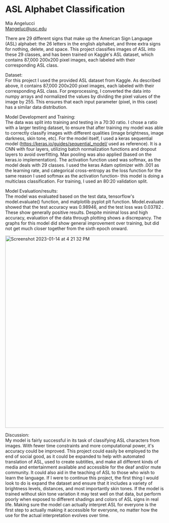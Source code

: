 # ASL Alphabet Classification

Mia Angelucci  
Mangeluc@usc.edu

There are 29 different signs that make up the American Sign Language (ASL) alphabet: the 26 letters in the english alphabet, and three extra signs for nothing, delete, and space. This project classifies images of ASL into these 29 classes, and has been trained on Kaggle's ASL dataset, which contains 87,000 200x200 pixel images, each labeled with their corresponding ASL class.


Dataset:  
For this project I used the provided ASL dataset from Kaggle. As described above, it contains 87,000 200x200 pixel images, each labeled with their corresponding ASL class. For preprocessing, I converted the data into numpy arrays and normalized the values by dividing the pixel values of the image by 255. This ensures that each input parameter (pixel, in this case) has a similar data distribution.


Model Development and Training:  
The data was split into training and testing in a 70:30 ratio. I chose a ratio with a larger testing dataset, to ensure that after training my model was able to correctly classify images with different qualities (image brightness, image darkness, skin tone, etc). 
For the model itself, I used a keras sequential model (https://keras.io/guides/sequential_model/ used as reference). It is a CNN with four layers, utilizing batch normalization functions and dropout layers to avoid overfitting. Max pooling was also applied (based on the keras.io implementation). The activation function used was softmax, as the model deals with 29 classes. I used the keras Adam optimizer with .001 as the learning rate, and categorical cross-entropy as the loss function for the same reason I used softmax as the activation function- this model is doing a multiclass classification. For training, I used an 80:20 validation split.


Model Evaluation/results:  
The model was evaluated based on the test data, tensorflow's model.evaluate() function, and matplotlib pyplot plt function. Model.evaluate showed that the test accuracy was 0.98946, and the test loss was 0.03782 . These show generally positive results. Despite minimal loss and high accuracy, evaluation of the data through plotting shows a discrepancy. The graphs for this model did show general improvement over training, but did not get much closer together from the sixth epoch onward. 


<img width="610" alt="Screenshot 2023-01-14 at 4 21 32 PM" src="https://user-images.githubusercontent.com/89750384/212502927-edc83852-9ffc-437a-ba4f-43aa8d0e9ac4.png">

Discussion:  
My model is fairly successful in its task of classifying ASL characters from images. With fewer time constraints and more computational power, it's accuracy could be improved. This project could easily be employed to the end of social good, as it could be expanded to help with automated translation of ASL, used to create subtitles, and make all different kinds of media and entertainment available and accessible for the deaf and/or mute community. It could also aid in the teaching of ASL to those who wish to learn the language. If I were to continue this project, the first thing I would look to do is expand the dataset and ensure that it includes a variety of brightness levels, distances, and most importantly skin tones. If the model is trained without skin tone variation it may test well on that data, but perform poorly when exposed to different shadings and colors of ASL signs in real life. Making sure the model can actually interpret ASL for everyone is the first step to actually making it accessible for everyone, no matter how the use for the actual interpretation evolves over time.
